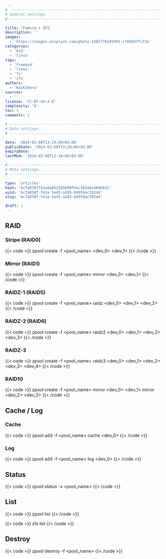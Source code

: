 ```yaml
---
# -------------------------------------------------------------------------------------------------------------------- #
# General settings.
# -------------------------------------------------------------------------------------------------------------------- #

title: 'Работа с ZFS'
description: ''
images:
  - 'https://images.unsplash.com/photo-1585776245991-cf89dd7fc73a'
categories:
  - 'bsd'
  - 'linux'
tags:
  - 'freebsd'
  - 'linux'
  - 'fs'
  - 'zfs'
authors:
  - 'KaiKimera'
sources:
  - ''
license: 'CC-BY-SA-4.0'
complexity: '0'
toc: 1
comments: 1

# -------------------------------------------------------------------------------------------------------------------- #
# Date settings.
# -------------------------------------------------------------------------------------------------------------------- #

date: '2024-03-08T13:29:06+03:00'
publishDate: '2024-03-08T13:29:06+03:00'
expiryDate: ''
lastMod: '2024-03-08T13:29:06+03:00'

# -------------------------------------------------------------------------------------------------------------------- #
# Meta settings.
# -------------------------------------------------------------------------------------------------------------------- #

type: 'articles'
hash: '6c7a038ff41e0a453285b99fdacf82d4c66dbbd1'
uuid: '6c7a038f-f41e-5a45-a285-b99fdacf82d4'
slug: '6c7a038f-f41e-5a45-a285-b99fdacf82d4'

draft: 1
---
```




<!--more-->

## RAID

### Stripe (RAID0)

{{< code >}}
zpool create -f <pool_name> <dev_0> <dev_1>
{{< /code >}}

### Mirror (RAID1)

{{< code >}}
zpool create -f <pool_name> mirror <dev_0> <dev_1>
{{< /code >}}

### RAIDZ-1 (RAID5)

{{< code >}}
zpool create -f <pool_name> raidz <dev_0> <dev_1> <dev_2>
{{< /code >}}

### RAIDZ-2 (RAID6)

{{< code >}}
zpool create -f <pool_name> raidz2 <dev_0> <dev_1> <dev_2> <dev_3>
{{< /code >}}

### RAIDZ-3

{{< code >}}
zpool create -f <pool_name> raidz3 <dev_0> <dev_1> <dev_2> <dev_3> <dev_4>
{{< /code >}}

### RAID10

{{< code >}}
zpool create -f <pool_name> mirror <dev_0> <dev_1> mirror <dev_2> <dev_3>
{{< /code >}}

## Cache / Log

### Cache

{{< code >}}
zpool add -f <pool_name> cache <dev_0>
{{< /code >}}

### Log

{{< code >}}
zpool add -f <pool_name> log <dev_0>
{{< /code >}}

## Status

{{< code >}}
zpool status -v <pool_name>
{{< /code >}}

## List

{{< code >}}
zpool list
{{< /code >}}

{{< code >}}
zfs list
{{< /code >}}

## Destroy


{{< code >}}
zpool destroy -f <pool_name>
{{< /code >}}

